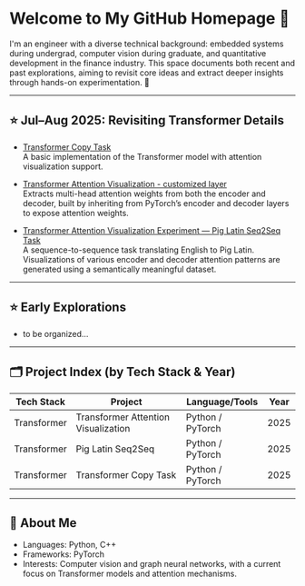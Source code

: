 # Welcome to My GitHub Homepage 👋

I'm an engineer with a diverse technical background: embedded systems during undergrad, computer vision during graduate, and quantitative development in the finance industry. 
This space documents both recent and past explorations, aiming to revisit core ideas and extract deeper insights through hands-on experimentation. 🚀

---

## ⭐ Jul–Aug 2025: Revisiting Transformer Details

- [Transformer Copy Task](https://github.com/PengTang2025/transformer_copy)  
  A basic implementation of the Transformer model with attention visualization support.

- [Transformer Attention Visualization - customized layer](https://github.com/PengTang2025/modified_transformer_to_visualize_attention)  
  Extracts multi-head attention weights from both the encoder and decoder, built by inheriting from PyTorch’s encoder and decoder layers to expose attention weights.

- [Transformer Attention Visualization Experiment — Pig Latin Seq2Seq Task](https://github.com/PengTang2025/TransformerSeq2Seq-CopyTask-with-AttentionVis-CustomPigLatin)  
  A sequence-to-sequence task translating English to Pig Latin. Visualizations of various encoder and decoder attention patterns are generated using a semantically meaningful dataset.

---

## ⭐ Early Explorations

- to be organized...

---

## 🗂️ Project Index (by Tech Stack & Year)

| Tech Stack   | Project                               | Language/Tools    | Year  |
|--------------|----------------------------------------|-------------------|--------|
| Transformer  | Transformer Attention Visualization    | Python / PyTorch  | 2025   |
| Transformer  | Pig Latin Seq2Seq                     | Python / PyTorch  | 2025   |
| Transformer  | Transformer Copy Task                 | Python / PyTorch  | 2025   |

---  

## 💼 About Me

- Languages: Python, C++
- Frameworks: PyTorch
- Interests: Computer vision and graph neural networks, with a current focus on Transformer models and attention mechanisms.

